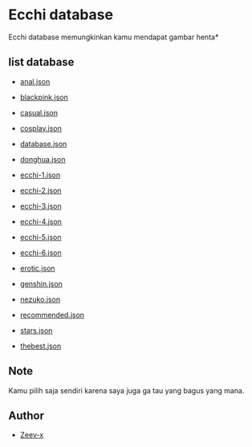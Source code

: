# Ecchi database
Ecchi database memungkinkan kamu mendapat gambar henta*

## list database

* [anal.json](https://zeev-x.github.io/json-database/ecchi/anal.json)
* [blackpink.json](https://zeev-x.github.io/json-database/ecchi/blackpink.json)
* [casual.json](https://zeev-x.github.io/json-database/ecchi/casual.json)
* [cosplay.json](https://zeev-x.github.io/json-database/ecchi/cosplay.json)
* [database.json](https://zeev-x.github.io/json-database/ecchi/database.json)
* [donghua.json](https://zeev-x.github.io/json-database/ecchi/donghua.json)
* [ecchi-1.json](https://zeev-x.github.io/json-database/ecchi/ecchi-1.json)
* [ecchi-2.json](https://zeev-x.github.io/json-database/ecchi/ecchi-2.json)
* [ecchi-3.json](https://zeev-x.github.io/json-database/ecchi/ecchi-3.json)
* [ecchi-4.json](https://zeev-x.github.io/json-database/ecchi/ecchi-4.json)
* [ecchi-5.json](https://zeev-x.github.io/json-database/ecchi/ecchi-5.json)
* [ecchi-6.json](https://zeev-x.github.io/json-database/ecchi/ecchi-5.json)
* [erotic.json](https://zeev-x.github.io/json-database/ecchi/erotic.json)
* [genshin.json](https://zeev-x.github.io/json-database/ecchi/genshin.json)
* [nezuko.json](https://zeev-x.github.io/json-database/ecchi/nezuko.json)
* [recommended.json](https://zeev-x.github.io/json-database/ecchi/recommended.json)
* [stars.json](https://zeev-x.github.io/json-database/ecchi/stars.json)

* [thebest.json](https://zeev-x.github.io/json-database/ecchi/thebest.json)

## Note

Kamu pilih saja sendiri karena saya juga ga tau yang bagus yang mana.

## Author
* [Zeev-x](https://github.com/Zeev-x)